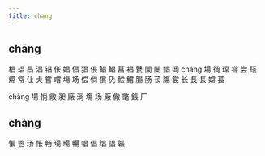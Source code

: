 ```yaml
---
title: chang
---
```


## chāng
椙
琩
昌
淐
锠
伥
娼
倡
猖
倀
鲳
鯧
菖
裮
鼚
閶
闛
錩
阊
cháng
場
徜
瑺
甞
尝
瓺
龦
常
仩
仧
嘗
嚐
塲
场
偿
倘
償
兏
鲿
鱨
腸
肠
苌
膓
裳
长
長
镸
嫦
萇









chǎng
場
惝
敞
昶
廠
淌
塲
场
厰
僘
氅
鋹
厂
## chàng
悵
鬯
玚
怅
畅
瑒
畼
暢
唱
倡
焻
誯
韔
